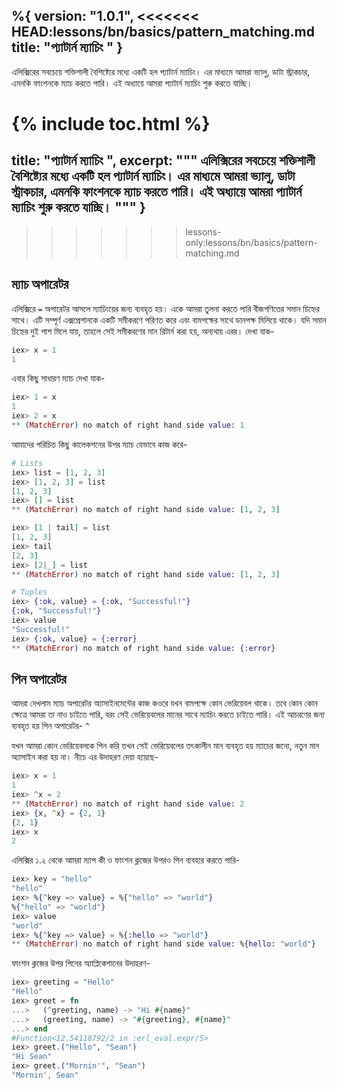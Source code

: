 %{
  version: "1.0.1",
<<<<<<< HEAD:lessons/bn/basics/pattern_matching.md
  title: "প্যাটার্ন ম্যাচিং "
}
---
এলিক্সিরের সবচেয়ে শক্তিশালী বৈশিষ্ট্যের মধ্যে একটি হল প্যাটার্ন ম্যাচিং। এর মাধ্যমে আমরা ভ্যালু, ডাটা স্ট্রাকচার, এমনকি ফাংশনকে ম্যাচ করতে পারি। এই অধ্যায়ে আমরা প্যাটার্ন ম্যাচিং শুরু করতে যাচ্ছি।

{% include toc.html %}
=======
  title: "প্যাটার্ন ম্যাচিং ",
  excerpt: """
  এলিক্সিরের সবচেয়ে শক্তিশালী বৈশিষ্ট্যের মধ্যে একটি হল প্যাটার্ন ম্যাচিং। এর মাধ্যমে আমরা ভ্যালু, ডাটা স্ট্রাকচার, এমনকি ফাংশনকে ম্যাচ করতে পারি। এই অধ্যায়ে আমরা প্যাটার্ন ম্যাচিং শুরু করতে যাচ্ছি।
  """
}
---
>>>>>>> lessons-only:lessons/bn/basics/pattern-matching.md

## ম্যাচ অপারেটর 

এলিক্সিরে `=` অপারেটর আসলে ম্যাচিংয়ের জন্য ব্যবহৃত হয়। একে আমরা তুলনা করতে পারি বীজগণিতের সমান চিহ্নের সাথে। এটি সম্পূর্ণ এক্সপ্রেশানকে একটি সমীকরণে পরিণত করে এবং বামপক্ষের সাথে ডানপক্ষ মিলিয়ে থাকে। যদি সমান চিহ্নের দুই পাশ মিলে যায়, তাহলে সেই সমীকরণের মান রিটার্ন করা হয়, অন্যথায় এরর। দেখা যাক- 

```elixir
iex> x = 1
1
```

এবার কিছু সাধারণ ম্যাচ দেখা যাক- 

```elixir
iex> 1 = x
1
iex> 2 = x
** (MatchError) no match of right hand side value: 1
```

আমাদের পরিচিত কিছু কালেকশনের উপর ম্যাচ যেভাবে কাজ করে- 

```elixir
# Lists
iex> list = [1, 2, 3]
iex> [1, 2, 3] = list
[1, 2, 3]
iex> [] = list
** (MatchError) no match of right hand side value: [1, 2, 3]

iex> [1 | tail] = list
[1, 2, 3]
iex> tail
[2, 3]
iex> [2|_] = list
** (MatchError) no match of right hand side value: [1, 2, 3]

# Tuples
iex> {:ok, value} = {:ok, "Successful!"}
{:ok, "Successful!"}
iex> value
"Successful!"
iex> {:ok, value} = {:error}
** (MatchError) no match of right hand side value: {:error}
```

## পিন অপারেটর

আমরা দেখলাম ম্যাচ অপারেটর অ্যাসাইনমেন্টের কাজ কওরে যখন বামপক্ষে কোন ভেরিয়েবল থাকে। তবে কোন কোন ক্ষেত্রে আমরা তা নাও চাইতে পারি, বরং সেই ভেরিয়েবলের মানের সাথে ম্যাচিং করতে চাইতে পারি। এই আচরণের জন্য ব্যবহৃত হয় পিন অপারেটর- `^`

যখন আমরা কোন ভেরিয়েবলকে পিন করি তখন সেই ভেরিয়েবলের তৎকালীন মান ব্যবহৃত হয় ম্যাচের জন্যে, নতুন মান অ্যাসাইন করা হয় না। নীচে এর উদাহরণ দেয়া হয়েছে- 

```elixir
iex> x = 1
1
iex> ^x = 2
** (MatchError) no match of right hand side value: 2
iex> {x, ^x} = {2, 1}
{2, 1}
iex> x
2
```

এলিক্সির ১.২ থেকে আমরা ম্যাপ কী ও ফাংশন ক্লজের উপরও পিন ব্যবহার করতে পারি-

```elixir
iex> key = "hello"
"hello"
iex> %{^key => value} = %{"hello" => "world"}
%{"hello" => "world"}
iex> value
"world"
iex> %{^key => value} = %{:hello => "world"}
** (MatchError) no match of right hand side value: %{hello: "world"}
```

ফাংশন ক্লজের  উপর পিনের অ্যাপ্লিকেশানের উদাহরণ- 

```elixir
iex> greeting = "Hello"
"Hello"
iex> greet = fn
...>   (^greeting, name) -> "Hi #{name}"
...>   (greeting, name) -> "#{greeting}, #{name}"
...> end
#Function<12.54118792/2 in :erl_eval.expr/5>
iex> greet.("Hello", "Sean")
"Hi Sean"
iex> greet.("Mornin'", "Sean")
"Mornin', Sean"
```
